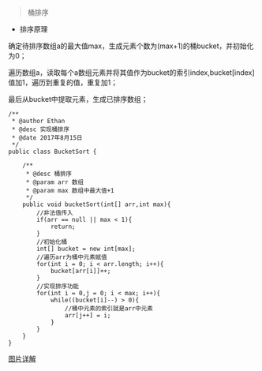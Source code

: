 >桶排序

- 排序原理

确定待排序数组a的最大值max，生成元素个数为(max+1)的桶bucket，并初始化为0；

遍历数组a，读取每个a数组元素并将其值作为bucket的索引index,bucket[index]值加1，遍历到重复的值，重复加1；

最后从bucket中提取元素，生成已排序数组；

```
/**
 * @author Ethan
 * @desc 实现桶排序
 * @date 2017年8月15日
 */
public class BucketSort {
	
	/**
	 * @desc 桶排序
	 * @param arr 数组
	 * @param max 数组中最大值+1
	 */
	public void bucketSort(int[] arr,int max){
		//非法值传入
		if(arr == null || max < 1){
			return;
		}
		//初始化桶
		int[] bucket = new int[max];
		//遍历arr为桶中元素赋值
		for(int i = 0; i < arr.length; i++){
			bucket[arr[i]]++; 
		}
		//实现排序功能
		for(int i = 0,j = 0; i < max; i++){
			while((bucket[i]--) > 0){
				//桶中元素的索引就是arr中元素
				arr[j++] = i;
			}
		}
	}
}

```

[图片详解](http://images.cnitblog.com/i/497634/201403/152240225909832.jpg)
